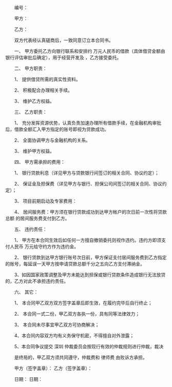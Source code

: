 
 


　　编号：


　　甲方：


　　乙方：


　　双方代表经认真磋商后，一致同意订立本合同书。


　　一、 甲方委托乙方向银行联系和安排约 万元人民币的借款（具体借贷金额由银行评估审批后确定），用于经营开发及 ，乙方接受委托。


　　二、 甲方职责：


　　1、 提供借贷所需的真实性资料。


　　2、 积极配合办理相关手续。


　　3、 维护乙方权益。


　　三、 乙方职责：


　　1、 充分发挥资源优势，认真负责加速办理所有借款手续，在金融机构审批后，借款全额汇入甲方指定的账号即视为贷款成功。


　　2、 全面协调甲方与金融机构的关系。


　　3、 维护甲方权益。


　　四、 甲方需承担的费用：


　　1、 银行贷款利息（详见甲方与贷款银行间签订的相关合同、协议约定）；


　　2、 保证金及担保费（详见甲方与银行、担保公司间签订的相关合同、协议约定）；


　　3、 项目前期启动及专家费用：


　　4、 居间服务费：甲方须在银行贷款成功到达甲方帐户的次日前一次性将贷款总额 的居间服务费支付到乙方。


　　五、 违约责任：


　　1、 甲方在本合同生效后如任何一方擅自撤销委托则视作违约。违约方即须支付人民币 万元给守约方作为违约金。


　　2、 银行贷款到达甲方银行账号次日前，甲方保证支付居间服务费到乙方指定的账号，每延误一天甲方按申请贷款总额千分之五向乙方支付滞纳金。


　　3、如因国家政策调整及甲方未能达到担保或银行贷款条件造成银行无法放贷的，乙方对此不承担违约责任。


　　六、 其它：


　　1、 本合同甲乙双方双方签字盖章后即生效，在履约完毕后自行终止；


　　2、 本合同一式二份，甲乙双方各执一份，具有同等法律效力；


　　3、 本合同未尽事宜甲乙双方可协商解决；


　　4、本合同内容双方均有义务保守机密，不得擅自对外泄露；


　　5、本合同争议提交
深圳
仲裁委员会按现行有效的仲裁规则进行仲裁，裁决


　　是终局的，甲乙双方须共同遵守，仲裁费和
律师费
由败诉方承担。


　　甲方（签字盖章）： 乙方（签字盖章）：


　　日期： 日期：
 


 

 
 
 
 
 
  


  
 

  


  


  
 
 
 
 

